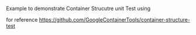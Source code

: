 Example to demonstrate Container Strucutre unit Test using 

for reference 
https://github.com/GoogleContainerTools/container-structure-test
